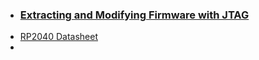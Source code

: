 * ### [Extracting and Modifying Firmware with JTAG](https://www.youtube.com/watch?v=dlHJCF-SSKc&t=677s&pp=ygUPanRhZyBjb25uZWN0aW9u "Extracting and Modifying Firmware with JTAG")
* [RP2040 Datasheet](https://datasheets.raspberrypi.com/rp2040/rp2040-datasheet.pdf)
* 